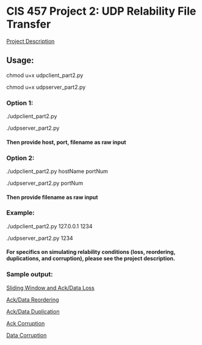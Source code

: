 # CIS 457 Project 2: UDP Relability File Transfer

[Project Description](http://www.cis.gvsu.edu/~kalafuta/cis457/w17/labs/457prj2.html)

## Usage:

chmod u+x udpclient_part2.py

chmod u+x udpserver_part2.py

### Option 1:
./udpclient_part2.py

./udpserver_part2.py

#### Then provide host, port, filename as raw input

### Option 2:
./udpclient_part2.py hostName portNum

./udpserver_part2.py portNum

#### Then provide filename as raw input

### Example:
./udpclient_part2.py 127.0.0.1 1234

./udpserver_part2.py 1234


#### For specifics on simulating relability conditions (loss, reordering, duplications, and corruption), please see the project description.

### Sample output:

[Sliding Window and Ack/Data Loss](https://github.com/adamtwig/CIS_457/blob/master/project2/part2/screenshots/CIS457_Project2_ackDataLoss.png)

[Ack/Data Reordering](https://github.com/adamtwig/CIS_457/blob/master/project2/part2/screenshots/CIS457_Project2_ackDataReordering.png)

[Ack/Data Duplication](https://github.com/adamtwig/CIS_457/blob/master/project2/part2/screenshots/CIS457_Project2_ackDataDuplication.png)

[Ack Corruption](https://github.com/adamtwig/CIS_457/blob/master/project2/part2/screenshots/CIS457_Project2_ackCorruption.png)

[Data Corruption](https://github.com/adamtwig/CIS_457/blob/master/project2/part2/screenshots/CIS457_Project2_dataCorruption.png)
